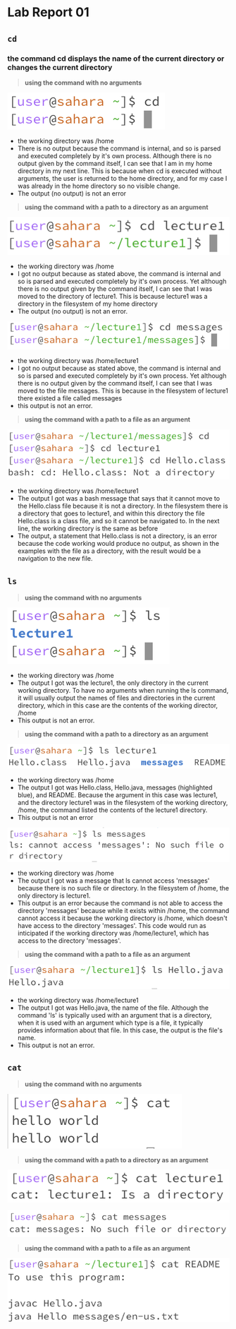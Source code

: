 # Lab Report 01

## `cd`
### the command cd displays the name of the current directory or changes the current directory

> **using the command with no arguments**

![Image](lab01_1a.png)
- the working directory was /home
- There is no output because the command is internal, and so is parsed and executed completely by it's own process. Although there is no output given by the command itself, I can see that I am in my home directory in my next line. This is because when cd is executed without arguments, the user is returned to the home directory, and for my case I was already in the home directory so no visible change.
- The output (no output) is not an error

> **using the command with a path to a directory as an argument**

![Image](lab01_1b.png)
- the working directory was /home
- I got no output because as stated above, the command is internal and so is parsed and executed completely by it's own process. Yet although there is no output given by the command itself, I can see that I was moved to the directory of lecture1. This is because lecture1 was a directory in the filesystem of my home directory
- The output (no output) is not an error. 

![Image](lab01_1c.png)
- the working directory was /home/lecture1
- I got no output because as stated above, the command is internal and so is parsed and executed completely by it's own process. Yet although there is no output given by the command itself, I can see that I was moved to the file messages. This is because in the filesystem of lecture1 there existed a file called messages
- this output is not an error.

> **using the command with a path to a file as an argument**

![Image](lab01_1d.png)
- the working directory was /home/lecture1
- The output I got was a bash message that says that it cannot move to the Hello.class file because it is not a directory. In the filesystem there is a directory that goes to lecture1, and within this directory the file Hello.class is a class file, and so it cannot be navigated to. In the next line, the working directory is the same as before
- The output, a statement that Hello.class is not a directory, is an error because the code working would produce no output, as shown in the examples with the file as a directory, with the result would be a navigation to the new file.

## `ls`

> **using the command with no arguments**

![Image](lab01_2a.png)
- the working directory was /home
- The output I got was the lecture1, the only directory in the current working directory. To have no arguments when running the ls command, it will usually output the names of files and directories in the current directory, which in this case are the contents of the working director, /home
- This output is not an error. 

> **using the command with a path to a directory as an argument**

![Image](lab01_2b.png)
- the working directory was /home
- The output I got was Hello.class, Hello.java, messages (highlighted blue), and README. Because the argument in this case was lecture1, and the directory lecture1 was in the filesystem of the working directory, /home, the command listed the contents of the lecture1 directory.
- This output is not an error

![Image](lab01_2c.png)
- the working directory was /home
- The output I got was a message that ls cannot access 'messages' because there is no such file or directory. In the filesystem of /home, the only directory is lecture1.
- This output is an error because the command is not able to access the directory 'messages' because while it exists within /home, the command cannot access it because the working directory is /home, which doesn't have access to the directory 'messages'. This code would run as inticipated if the working directory was /home/lecture1, which has access to the directory 'messages'.

> **using the command with a path to a file as an argument**

![Image](lab01_2d.png)
- the working directory was /home/lecture1
- The output I got was Hello.java, the name of the file. Although the command 'ls' is typically used with an argument that is a directory, when it is used with an argument which type is a file, it typically provides information about that file. In this case, the output is the file's name.
- This output is not an error. 

## `cat`

> **using the command with no arguments**

![Image](lab01_3a.png)

> **using the command with a path to a directory as an argument**

![Image](lab01_3b.png)

![Image](lab01_3c.png)

> **using the command with a path to a file as an argument**

![Image](lab01_3d.png)


